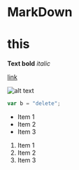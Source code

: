 # MarkDown

<!-- https://www.youtube.com/shorts/4z0l5Kl2Q6E -->
# this

**Text bold** _italic_

[link](http://www.google.com)

![alt text](https://www.ers.ga.gov/sites/main/files/main-images/camera_lense_0.jpeg "Some text")

```javascript
var b = "delete";
```

* Item 1
* Item 2
* Item 3

1. Item 1
2. Item 2
1. Item 3
